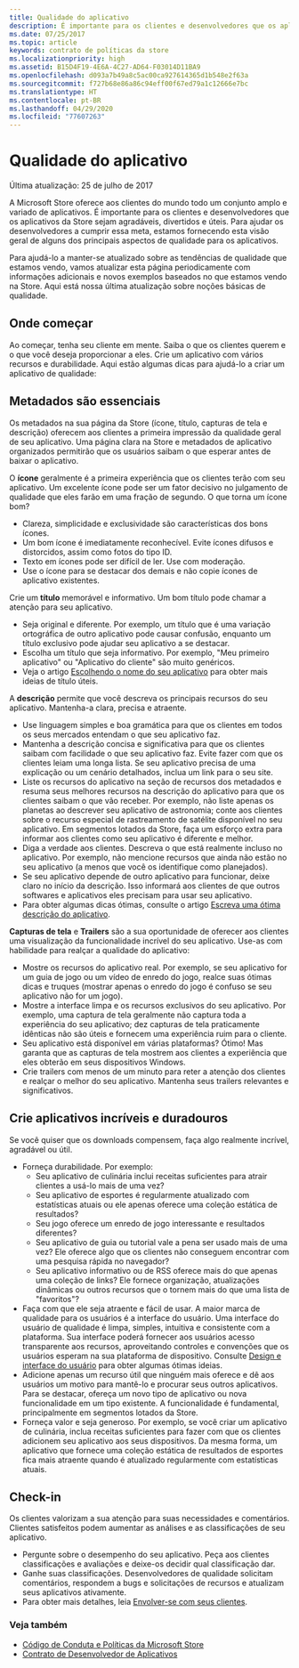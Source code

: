 ```yaml
---
title: Qualidade do aplicativo
description: É importante para os clientes e desenvolvedores que os aplicativos da Store sejam agradáveis, divertidos e úteis. Para ajudar os desenvolvedores a cumprir essa meta, estamos fornecendo esta visão geral de alguns dos principais aspectos de qualidade para os aplicativos.
ms.date: 07/25/2017
ms.topic: article
keywords: contrato de políticas da store
ms.localizationpriority: high
ms.assetid: B15D4F19-4E6A-4C27-AD64-F03014D11BA9
ms.openlocfilehash: d093a7b49a8c5ac00ca927614365d1b548e2f63a
ms.sourcegitcommit: f727b68e86a86c94eff00f67ed79a1c12666e7bc
ms.translationtype: HT
ms.contentlocale: pt-BR
ms.lasthandoff: 04/29/2020
ms.locfileid: "77607263"
---
```

# <a name="app-quality"></a>Qualidade do aplicativo

Última atualização: 25 de julho de 2017

A Microsoft Store oferece aos clientes do mundo todo um conjunto amplo e variado de aplicativos. É importante para os clientes e desenvolvedores que os aplicativos da Store sejam agradáveis, divertidos e úteis. Para ajudar os desenvolvedores a cumprir essa meta, estamos fornecendo esta visão geral de alguns dos principais aspectos de qualidade para os aplicativos.

Para ajudá-lo a manter-se atualizado sobre as tendências de qualidade que estamos vendo, vamos atualizar esta página periodicamente com informações adicionais e novos exemplos baseados no que estamos vendo na Store. Aqui está nossa última atualização sobre noções básicas de qualidade.


## <a name="where-to-start"></a>Onde começar

Ao começar, tenha seu cliente em mente. Saiba o que os clientes querem e o que você deseja proporcionar a eles. Crie um aplicativo com vários recursos e durabilidade. Aqui estão algumas dicas para ajudá-lo a criar um aplicativo de qualidade:


## <a name="metadata-is-key"></a>Metadados são essenciais

Os metadados na sua página da Store (ícone, título, capturas de tela e descrição) oferecem aos clientes a primeira impressão da qualidade geral de seu aplicativo. Uma página clara na Store e metadados de aplicativo organizados permitirão que os usuários saibam o que esperar antes de baixar o aplicativo.

O **ícone** geralmente é a primeira experiência que os clientes terão com seu aplicativo. Um excelente ícone pode ser um fator decisivo no julgamento de qualidade que eles farão em uma fração de segundo. O que torna um ícone bom?

- Clareza, simplicidade e exclusividade são características dos bons ícones.
- Um bom ícone é imediatamente reconhecível. Evite ícones difusos e distorcidos, assim como fotos do tipo ID.
- Texto em ícones pode ser difícil de ler. Use com moderação.
- Use o ícone para se destacar dos demais e não copie ícones de aplicativo existentes.

Crie um **título** memorável e informativo. Um bom título pode chamar a atenção para seu aplicativo.

- Seja original e diferente. Por exemplo, um título que é uma variação ortográfica de outro aplicativo pode causar confusão, enquanto um título exclusivo pode ajudar seu aplicativo a se destacar.
- Escolha um título que seja informativo. Por exemplo, "Meu primeiro aplicativo" ou "Aplicativo do cliente" são muito genéricos.
- Veja o artigo [Escolhendo o nome do seu aplicativo](https://docs.microsoft.com/windows/uwp/publish/create-your-app-by-reserving-a-name#choosing-your-apps-name) para obter mais ideias de título úteis.

A **descrição** permite que você descreva os principais recursos do seu aplicativo. Mantenha-a clara, precisa e atraente.

- Use linguagem simples e boa gramática para que os clientes em todos os seus mercados entendam o que seu aplicativo faz.
- Mantenha a descrição concisa e significativa para que os clientes saibam com facilidade o que seu aplicativo faz. Evite fazer com que os clientes leiam uma longa lista. Se seu aplicativo precisa de uma explicação ou um cenário detalhados, inclua um link para o seu site.
- Liste os recursos do aplicativo na seção de recursos dos metadados e resuma seus melhores recursos na descrição do aplicativo para que os clientes saibam o que vão receber. Por exemplo, não liste apenas os planetas ao descrever seu aplicativo de astronomia; conte aos clientes sobre o recurso especial de rastreamento de satélite disponível no seu aplicativo. Em segmentos lotados da Store, faça um esforço extra para informar aos clientes como seu aplicativo é diferente e melhor.
- Diga a verdade aos clientes. Descreva o que está realmente incluso no aplicativo. Por exemplo, não mencione recursos que ainda não estão no seu aplicativo (a menos que você os identifique como planejados).
- Se seu aplicativo depende de outro aplicativo para funcionar, deixe claro no início da descrição. Isso informará aos clientes de que outros softwares e aplicativos eles precisam para usar seu aplicativo.
- Para obter algumas dicas ótimas, consulte o artigo [Escreva uma ótima descrição do aplicativo](https://docs.microsoft.com/windows/uwp/publish/write-a-great-app-description).

**Capturas de tela** e **Trailers** são a sua oportunidade de oferecer aos clientes uma visualização da funcionalidade incrível do seu aplicativo. Use-as com habilidade para realçar a qualidade do aplicativo:

- Mostre os recursos do aplicativo real. Por exemplo, se seu aplicativo for um guia de jogo ou um vídeo de enredo do jogo, realce suas ótimas dicas e truques (mostrar apenas o enredo do jogo é confuso se seu aplicativo não for um jogo).
- Mostre a interface limpa e os recursos exclusivos do seu aplicativo. Por exemplo, uma captura de tela geralmente não captura toda a experiência do seu aplicativo; dez capturas de tela praticamente idênticas não são úteis e fornecem uma experiência ruim para o cliente.
- Seu aplicativo está disponível em várias plataformas? Ótimo! Mas garanta que as capturas de tela mostrem aos clientes a experiência que eles obterão em seus dispositivos Windows.
- Crie trailers com menos de um minuto para reter a atenção dos clientes e realçar o melhor do seu aplicativo. Mantenha seus trailers relevantes e significativos.


## <a name="create-amazing-apps-with-staying-power"></a>Crie aplicativos incríveis e duradouros

Se você quiser que os downloads compensem, faça algo realmente incrível, agradável ou útil.

- Forneça durabilidade. Por exemplo:
    - Seu aplicativo de culinária inclui receitas suficientes para atrair clientes a usá-lo mais de uma vez?
    - Seu aplicativo de esportes é regularmente atualizado com estatísticas atuais ou ele apenas oferece uma coleção estática de resultados?
    - Seu jogo oferece um enredo de jogo interessante e resultados diferentes?
    - Seu aplicativo de guia ou tutorial vale a pena ser usado mais de uma vez? Ele oferece algo que os clientes não conseguem encontrar com uma pesquisa rápida no navegador?
    - Seu aplicativo informativo ou de RSS oferece mais do que apenas uma coleção de links? Ele fornece organização, atualizações dinâmicas ou outros recursos que o tornem mais do que uma lista de "favoritos"?
- Faça com que ele seja atraente e fácil de usar. A maior marca de qualidade para os usuários é a interface do usuário. Uma interface do usuário de qualidade é limpa, simples, intuitiva e consistente com a plataforma. Sua interface poderá fornecer aos usuários acesso transparente aos recursos, aproveitando controles e convenções que os usuários esperam na sua plataforma de dispositivo. Consulte [Design e interface do usuário](https://developer.microsoft.com/windows/apps/design) para obter algumas ótimas ideias.
- Adicione apenas um recurso útil que ninguém mais oferece e dê aos usuários um motivo para mantê-lo e procurar seus outros aplicativos. Para se destacar, ofereça um novo tipo de aplicativo ou nova funcionalidade em um tipo existente. A funcionalidade é fundamental, principalmente em segmentos lotados da Store.
- Forneça valor e seja generoso. Por exemplo, se você criar um aplicativo de culinária, inclua receitas suficientes para fazer com que os clientes adicionem seu aplicativo aos seus dispositivos. Da mesma forma, um aplicativo que fornece uma coleção estática de resultados de esportes fica mais atraente quando é atualizado regularmente com estatísticas atuais.


## <a name="check-in"></a>Check-in

Os clientes valorizam a sua atenção para suas necessidades e comentários. Clientes satisfeitos podem aumentar as análises e as classificações de seu aplicativo.

- Pergunte sobre o desempenho do seu aplicativo. Peça aos clientes classificações e avaliações e deixe-os decidir qual classificação dar.
- Ganhe suas classificações. Desenvolvedores de qualidade solicitam comentários, respondem a bugs e solicitações de recursos e atualizam seus aplicativos ativamente.
- Para obter mais detalhes, leia [Envolver-se com seus clientes](https://developer.microsoft.com/store/engage).


### <a name="see-also"></a>Veja também

- [Código de Conduta e Políticas da Microsoft Store](store-policies-and-code-of-conduct.md)
- [Contrato de Desenvolvedor de Aplicativos](https://docs.microsoft.com/legal/windows/agreements/app-developer-agreement)